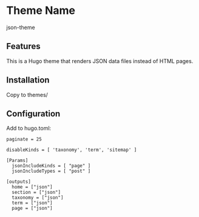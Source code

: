 # Theme Name

json-theme

## Features

This is a Hugo theme that renders JSON data files instead of HTML pages.

## Installation

Copy to themes/

## Configuration

Add to hugo.toml:

```
paginate = 25

disableKinds = [ 'taxonomy', 'term', 'sitemap' ]

[Params]
  jsonIncludeKinds = [ "page" ]
  jsonIncludeTypes = [ "post" ]

[outputs]
  home = ["json"]
  section = ["json"]
  taxonomy = ["json"]
  term = ["json"]
  page = ["json"]
```

